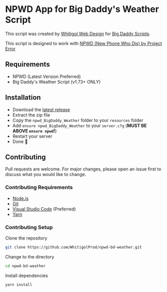 # NPWD App for Big Daddy's Weather Script

This script was created by [Whitigol Web Design](https://whitigol.me/) for [Big Daddy Scripts](https://bigdaddyscripts.com/).

This script is designed to work with [NPWD (New Phone Who Dis) by Project Error](https://github.com/project-error/npwd)

## Requirements
- NPWD (Latest Version Preferred)
- Big Daddy's Weather Script (v1.73+ ONLY)

## Installation
- Download the [latest release](https://github.com/WhitigolProd/npwd-bd-weather/releases/latest/download/npwd_BigDaddy_Weather.zip)
- Extract the zip file
- Copy the `npwd_BigDaddy_Weather` folder to your `resources` folder
- Add `ensure npwd_BigDaddy_Weather` to your `server.cfg` (**MUST BE ABOVE `ensure npwd`!**)
- Restart your server
- Done 🎉

## Contributing
Pull requests are welcome. For major changes, please open an issue first to discuss what you would like to change.

### Contributing Requirements
- [Node.js](https://nodejs.org/en/)
- [Git](https://git-scm.com/)
- [Visual Studio Code](https://code.visualstudio.com/) (Preferred)
- [Yarn](https://yarnpkg.com/)

### Contributing Setup

Clone the repository
```bash
git clone https://github.com/WhitigolProd/npwd-bd-weather.git
```

Change to the directory
```bash
cd npwd-bd-weather
```
Install dependencies
```bash
yarn install
```